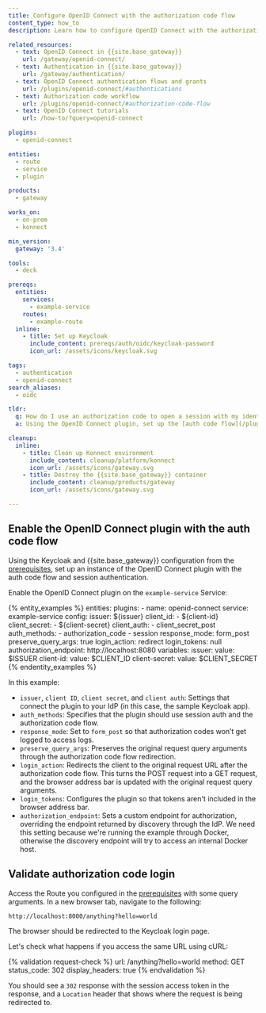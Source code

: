```yaml
---
title: Configure OpenID Connect with the authorization code flow
content_type: how_to
description: Learn how to configure OpenID Connect with the authorization code flow in Keycloak.

related_resources:
  - text: OpenID Connect in {{site.base_gateway}}
    url: /gateway/openid-connect/
  - text: Authentication in {{site.base_gateway}}
    url: /gateway/authentication/
  - text: OpenID Connect authentication flows and grants
    url: /plugins/openid-connect/#authentications
  - text: Authorization code workflow
    url: /plugins/openid-connect/#authorization-code-flow
  - text: OpenID Connect tutorials
    url: /how-to/?query=openid-connect

plugins:
  - openid-connect

entities:
  - route
  - service
  - plugin

products:
  - gateway

works_on:
  - on-prem
  - konnect

min_version:
  gateway: '3.4'

tools:
  - deck

prereqs:
  entities:
    services:
      - example-service
    routes:
      - example-route
  inline:
    - title: Set up Keycloak
      include_content: prereqs/auth/oidc/keycloak-password
      icon_url: /assets/icons/keycloak.svg

tags:
  - authentication
  - openid-connect
search_aliases:
  - oidc

tldr:
  q: How do I use an authorization code to open a session with my identity provider, letting users log in through a browser?
  a: Using the OpenID Connect plugin, set up the [auth code flow](/plugins/openid-connect/#authorization-code-flow) to connect to an identity provider (IdP) through a browser, and use session authentication to store open sessions. You can do this by specifying `authorization_code` and `session` in the `config.auth_methods` plugin settings.

cleanup:
  inline:
    - title: Clean up Konnect environment
      include_content: cleanup/platform/konnect
      icon_url: /assets/icons/gateway.svg
    - title: Destroy the {{site.base_gateway}} container
      include_content: cleanup/products/gateway
      icon_url: /assets/icons/gateway.svg

---
```


## Enable the OpenID Connect plugin with the auth code flow

Using the Keycloak and {{site.base_gateway}} configuration from the [prerequisites](#prerequisites), 
set up an instance of the OpenID Connect plugin with the auth code flow and session authentication.

Enable the OpenID Connect plugin on the `example-service` Service:

{% entity_examples %}
entities:
  plugins:
    - name: openid-connect
      service: example-service
      config:
        issuer: ${issuer}
        client_id:
        - ${client-id}
        client_secret:
        - ${client-secret}
        client_auth:
        - client_secret_post
        auth_methods:
        - authorization_code
        - session
        response_mode: form_post
        preserve_query_args: true
        login_action: redirect
        login_tokens: null
        authorization_endpoint: http://localhost:8080
variables:
  issuer:
    value: $ISSUER
  client-id:
    value: $CLIENT_ID
  client-secret:
    value: $CLIENT_SECRET
{% endentity_examples %}

In this example:
* `issuer`, `client ID`, `client secret`, and `client auth`: Settings that connect the plugin to your IdP (in this case, the sample Keycloak app).
* `auth_methods`: Specifies that the plugin should use session auth and the authorization code flow.
* `response_mode`: Set to `form_post` so that authorization codes won’t get logged to access logs.
* `preserve_query_args`: Preserves the original request query arguments through the authorization code flow redirection.
* `login_action`: Redirects the client to the original request URL after the authorization code flow. This turns the POST request into a GET request, and the browser address bar is updated with the original request query arguments.
* `login_tokens`: Configures the plugin so that tokens aren't included in the browser address bar.
* `authorization_endpoint`: Sets a custom endpoint for authorization, overriding the endpoint returned by discovery through the IdP. 
We need this setting because we're running the example through Docker, otherwise the discovery endpoint will try to access an internal Docker host.

## Validate authorization code login

Access the Route you configured in the [prerequisites](#prerequisites) with some query arguments. 
In a new browser tab, navigate to the following:

```sh
http://localhost:8000/anything?hello=world
```

The browser should be redirected to the Keycloak login page. 

Let's check what happens if you access the same URL using cURL:

{% validation request-check %}
url: /anything?hello=world
method: GET
status_code: 302
display_headers: true
{% endvalidation %}

You should see a `302` response with the session access token in the response, and a `Location` header that shows where the request is being redirected to.